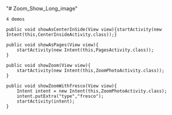 "# Zoom_Show_Long_image" 
    
    4 demos

    public void showAsCenterInSide(View view){startActivity(new Intent(this,CenterInsideActivity.class));}

    public void showAsPages(View view){
        startActivity(new Intent(this,PagesActivity.class));
    }

    public void showZoom(View view){
        startActivity(new Intent(this,ZoomPhotoActivity.class));
    }

    public void showZoomWithfresco(View view){
        Intent intent = new Intent(this,ZoomPhotoActivity.class);
        intent.putExtra("type","fresco");
        startActivity(intent);
    }
